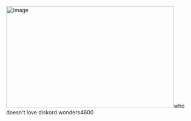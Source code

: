 <img width="442" height="268" alt="image" src="https://github.com/user-attachments/assets/cf8d7985-1b4f-474a-91b7-d0ea094d1058" />who doesn't love diskord
wonders4600
